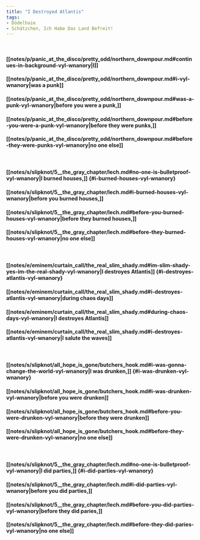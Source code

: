 ```yaml
---
title: "I Destroyed Atlantis"
tags:
- Dödelhaie
- Schätzchen, Ich Habe Das Land Befreit!
---
```

&nbsp;
#### [[notes/p/panic_at_the_disco/pretty_odd/northern_downpour.md#continues-in-background-vyl-wnanory|I]]
#### [[notes/p/panic_at_the_disco/pretty_odd/northern_downpour.md#i-vyl-wnanory|was a punk]]
#### [[notes/p/panic_at_the_disco/pretty_odd/northern_downpour.md#was-a-punk-vyl-wnanory|before you were a punk,]]
#### [[notes/p/panic_at_the_disco/pretty_odd/northern_downpour.md#before-you-were-a-punk-vyl-wnanory|before they were punks,]]
#### [[notes/p/panic_at_the_disco/pretty_odd/northern_downpour.md#before-they-were-punks-vyl-wnanory|no one else]]
&nbsp;
#### [[notes/s/slipknot/5__the_gray_chapter/lech.md#no-one-is-bulletproof-vyl-wnanory|I burned houses,]] {#i-burned-houses-vyl-wnanory}
#### [[notes/s/slipknot/5__the_gray_chapter/lech.md#i-burned-houses-vyl-wnanory|before you burned houses,]]
#### [[notes/s/slipknot/5__the_gray_chapter/lech.md#before-you-burned-houses-vyl-wnanory|before they burned houses,]]
#### [[notes/s/slipknot/5__the_gray_chapter/lech.md#before-they-burned-houses-vyl-wnanory|no one else]]
&nbsp;
#### [[notes/e/eminem/curtain_call/the_real_slim_shady.md#im-slim-shady-yes-im-the-real-shady-vyl-wnanory|I destroyes Atlantis]] {#i-destroyes-atlantis-vyl-wnanory}
#### [[notes/e/eminem/curtain_call/the_real_slim_shady.md#i-destroyes-atlantis-vyl-wnanory|during chaos days]]
#### [[notes/e/eminem/curtain_call/the_real_slim_shady.md#during-chaos-days-vyl-wnanory|I destroyes Atlantis]]
#### [[notes/e/eminem/curtain_call/the_real_slim_shady.md#i-destroyes-atlantis-vyl-wnanory|I salute the waves]]
&nbsp;
#### [[notes/s/slipknot/all_hope_is_gone/butchers_hook.md#i-was-gonna-change-the-world-vyl-wnanory|I was drunken,]] {#i-was-drunken-vyl-wnanory}
#### [[notes/s/slipknot/all_hope_is_gone/butchers_hook.md#i-was-drunken-vyl-wnanory|before you were drunken]]
#### [[notes/s/slipknot/all_hope_is_gone/butchers_hook.md#before-you-were-drunken-vyl-wnanory|before they were drunken]]
#### [[notes/s/slipknot/all_hope_is_gone/butchers_hook.md#before-they-were-drunken-vyl-wnanory|no one else]]
&nbsp;
#### [[notes/s/slipknot/5__the_gray_chapter/lech.md#no-one-is-bulletproof-vyl-wnanory|I did parties,]] {#i-did-parties-vyl-wnanory}
#### [[notes/s/slipknot/5__the_gray_chapter/lech.md#i-did-parties-vyl-wnanory|before you did parties,]]
#### [[notes/s/slipknot/5__the_gray_chapter/lech.md#before-you-did-parties-vyl-wnanory|before they did paries,]]
#### [[notes/s/slipknot/5__the_gray_chapter/lech.md#before-they-did-paries-vyl-wnanory|no one else]]
